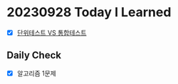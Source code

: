 # 20230928 Today I Learned
- [X] [단위테스트 VS 통합테스트](../../Test/test_level.md)

## Daily Check
- [X] 알고리즘 1문제